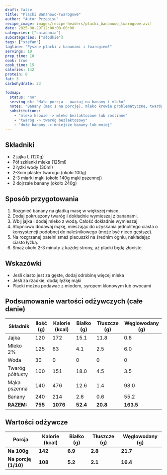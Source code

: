 ```yaml
---
draft: false
title: "Placki Bananowo-Twarogowe"
author: "Autor Przepisu"
recipe_image: images/recipe-headers/placki_bananowo_twarogowe.avif
date: 2025-08-29T12:00:00-00:00
categories: ["sniadania"]
subcategories: ["słodkie"]
tags: ["stefan"]
tagline: "Pyszne placki z bananami i twarogiem!"
servings: 10
prep_time: 10
cook: true
cook_time: 15
calories: 142
protein: 8
fat: 3
carbohydrate: 23

fodmap:
  status: "no"
  serving_ok: "Mała porcja - uważaj na banany i mleko"
  notes: "Banany (max 1 na porcję), mleko krowie problematyczne, twaróg może zawierać laktozę"
  substitutions:
    - "mleko krowie -> mleko bezlaktozowe lub roślinne"
    - "twaróg -> twaróg bezlaktozowy"
    - "duże banany -> mniejsze banany lub mniej"
---
```


## Składniki
- 2 jajka L (120g)
- Pół szklanki mleka (125ml)
- 2 łyżki wody (30ml)
- 2-3cm plaster twarogu (około 100g)
- 2-3 miarki mąki (około 140g mąki pszennej)
- 2 dojrzałe banany (około 240g)

## Sposób przygotowania
1. Rozgnieć banany na gładką masę w większej misce.
2. Dodaj pokruszony twaróg i dokładnie wymieszaj z bananami.
3. Wbij jajka i dodaj mleko z wodą. Całość dokładnie wymieszaj.
4. Stopniowo dodawaj mąkę, mieszając do uzyskania jednolitego ciasta o konsystencji podobnej do naleśnikowego (może być nieco gęstsze).
5. Na rozgrzanej patelni smaż placuszki na średnim ogniu, nakładając ciasto łyżką.
6. Smaż około 2-3 minuty z każdej strony, aż placki będą złociste.

## Wskazówki
- Jeśli ciasto jest za gęste, dodaj odrobinę więcej mleka
- Jeśli za rzadkie, dodaj łyżkę mąki
- Placki można podawać z miodem, syropem klonowym lub owocami

## Podsumowanie wartości odżywczych (całe danie)

| Składnik         | Ilość (g) | Kalorie (kcal) | Białko (g) | Tłuszcze (g) | Węglowodany (g) |
|------------------|-----------|---------------|------------|--------------|-----------------|
| Jajka            | 120       | 172           | 15.1       | 11.8         | 0.8             |
| Mleko 2%         | 125       | 63            | 4.1        | 2.5          | 6.0             |
| Woda             | 30        | 0             | 0          | 0            | 0               |
| Twaróg półtłusty | 100       | 151           | 18.0       | 4.5          | 3.5             |
| Mąka pszenna     | 140       | 476           | 12.6       | 1.4          | 98.0            |
| Banany           | 240       | 214           | 2.6        | 0.6          | 55.2            |
| **RAZEM:**       | **755**   | **1076**      | **52.4**   | **20.8**     | **163.5**       |

## Wartości odżywcze

| Porcja           | Kalorie (kcal) | Białko (g) | Tłuszcze (g) | Węglowodany (g) |
|------------------|---------------|------------|--------------|-----------------|
| **Na 100g**     | **142**       | **6.9**    | **2.8**      | **21.7**        |
| **Na porcję (1/10)** | **108**   | **5.2**    | **2.1**      | **16.4**        |
